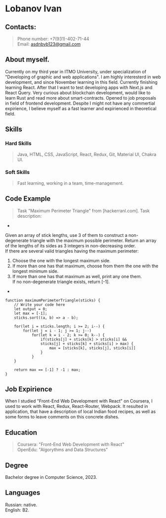 # Lobanov Ivan
## Contacts:
> Phone number: +7(931)-402-71-44  
> Email: [asdnbvb123@gmail.com](asdnbvb123@gmail.com)
## About myself.
Currently on my third year in ITMO University, under specialization of "Developing of graphic and web applications". I am highly interesterd in web development, and since November learning in this field. Currently finishing learning React. After that I want to test developing apps with Next.js and React Query. Very curious about blockchain development, would like to learn Rust and read more about smart-contracts. Opened to job proposals in field of frontend development. Despite I might not have any commertial expirience, I believe myself as a fast learner and expirienced in theoretical field.
## Skills
### Hard Skills
> Java, HTML, CSS, JavaScript, React, Redux, Git, Material UI, Chakra UI.
### Soft Skills
>Fast learning, working in a team, time-management. 
## Code Example
> Task "Maximum Perimeter Triangle" from [hackerranl.com].
Task description: 
*
Given an array of stick lengths, use 3 of them to construct a non-degenerate triangle with the maximum possible perimeter. Return an array of the lengths of its sides as 3 integers in non-decreasing order.  
If there are several valid triangles having the maximum perimeter:  
1. Choose the one with the longest maximum side.  
2. If more than one has that maximum, choose from them the one with the longest minimum side.  
3. If more than one has that maximum as well, print any one them.  
If no non-degenerate triangle exists, return [-1].
*
```
function maximumPerimeterTriangle(sticks) {
    // Write your code here
    let output = 0;
    let max = [-1];
    sticks.sort((a, b) => a - b);
    
    for(let i = sticks.length; i >= 2; i--) {
        for(let j = i - 1; j >= 1; j--)
            for(let k = i - 2; k >= 0; k--) {
                if(sticks[j] + sticks[k] > sticks[i] &&
                sticks[j] + sticks[k] + sticks[i] > max) {
                    max = [sticks[k], sticks[j], sticks[i]]
                }
            }
    }
    
    return max == [-1] ? -1 : max;
}
```
## Job Expirience 
When I studied "Front-End Web Development with React" on Coursera, I used to work with React, Redux, React-Router, Webpack. It resulted in application, that have a description of local Indian food recipes, as well as some forms to leave comments on this concrete dishes. 
## Education
> Coursera: "Front-End Web Development with React"  
> OpenEdu: "Algorythms and Data Structures"
## Degree
Bachelor degree in Computer Science, 2023.
## Languages
Russian: native.  
English: B2.
